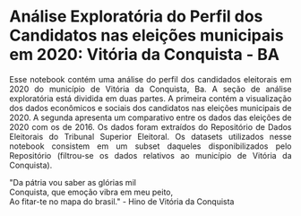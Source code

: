 # Análise Exploratória do Perfil dos Candidatos nas eleições municipais em 2020: Vitória da Conquista - BA

<p align='justify'>Esse notebook contém uma análise do perfil dos candidados eleitorais em 2020 do município de Vitória da Conquista, Ba.
A seção de análise exploratória está dividida em duas partes. A primeira contém a visualização dos dados econômicos e sociais dos candidatos nas eleições municipais de 2020. A segunda apresenta um comparativo entre os dados das eleições de 2020 com os de 2016. </p?

<p>Os dados foram extraídos do Repositório de Dados Eleitorais do Tribunal Superior Eleitoral. Os datasets utilizados nesse notebook consistem em um subset daqueles disponibilizados pelo Repositório (filtrou-se os dados relativos ao município de Vitória da Conquista). </p>

"Da pátria vou saber as glórias mil <br>
Conquista, que emoção vibra em meu peito,<br>
Ao fitar-te no mapa do brasil." - Hino de Vitória da Conquista
